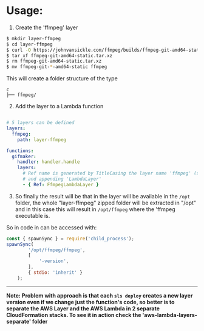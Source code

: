 # Usage:

1. Create the 'ffmpeg' layer

```sh
$ mkdir layer-ffmpeg
$ cd layer-ffmpeg
$ curl -O https://johnvansickle.com/ffmpeg/builds/ffmpeg-git-amd64-static.tar.xz
$ tar xf ffmpeg-git-amd64-static.tar.xz
$ rm ffmpeg-git-amd64-static.tar.xz
$ mv ffmpeg-git-*-amd64-static ffmpeg
```

This will create a folder structure of the type
```ascii
c
├── ffmpeg/
```

2. Add the layer to a Lambda function

```yml

# 5 layers can be defined
layers:
  ffmpeg:
    path: layer-ffmpeg

functions:
  gifmaker:
    handler: handler.handle
    layers:
      # Ref name is generated by TitleCasing the layer name 'ffmpeg' (so it becomes 'Ffmpeg')
      # and appending 'LambdaLayer'
      - { Ref: FfmpegLambdaLayer }
```

3. So finally the result will be that in the layer will be available in the ``` /opt ``` folder, the whole "layer-ffmpeg" zipped folder will be extracted in "/opt" and in this case this will result in ```/opt/ffmpeg``` where the 'ffmpeg executable is.

So in code in can be accessed with:
```js
const { spawnSync } = require('child_process');
spawnSync(
        '/opt/ffmpeg/ffmpeg',
        [
            '-version',
        ],
        { stdio: 'inherit' }
    );
```
----------

**Note: Problem with approach is that each ```sls deploy``` creates a new layer version even if we change just the function's code, so better is to separate the AWS Layer and the AWS Lambda in 2 separate CloudFormation stacks. To see it in action check the 'aws-lambda-layers-separate' folder**
